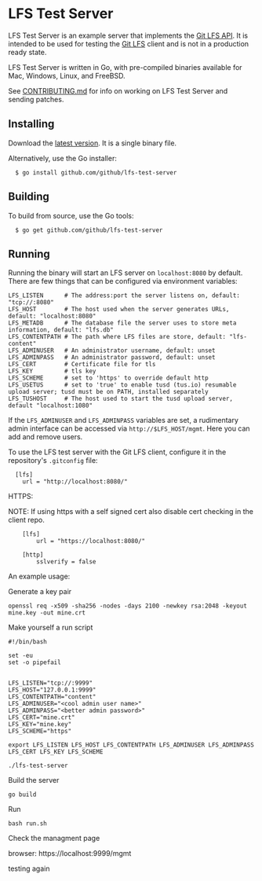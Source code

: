 LFS Test Server
======

[rel]: https://github.com/github/lfs-test-server/releases
[lfs]: https://github.com/github/git-lfs
[api]: https://github.com/github/git-lfs/tree/master/docs/api#readme

LFS Test Server is an example server that implements the [Git LFS API][api]. It
is intended to be used for testing the [Git LFS][lfs] client and is not in a
production ready state.

LFS Test Server is written in Go, with pre-compiled binaries available for Mac,
Windows, Linux, and FreeBSD.

See [CONTRIBUTING.md](CONTRIBUTING.md) for info on working on LFS Test Server and
sending patches.

## Installing

Download the [latest version][rel]. It is a single binary file.

Alternatively, use the Go installer:

```
  $ go install github.com/github/lfs-test-server
```


## Building

To build from source, use the Go tools:

```
  $ go get github.com/github/lfs-test-server
```


## Running

Running the binary will start an LFS server on `localhost:8080` by default.
There are few things that can be configured via environment variables:

	LFS_LISTEN      # The address:port the server listens on, default: "tcp://:8080"
	LFS_HOST        # The host used when the server generates URLs, default: "localhost:8080"
	LFS_METADB      # The database file the server uses to store meta information, default: "lfs.db"
	LFS_CONTENTPATH # The path where LFS files are store, default: "lfs-content"
	LFS_ADMINUSER   # An administrator username, default: unset
	LFS_ADMINPASS   # An administrator password, default: unset
	LFS_CERT        # Certificate file for tls
	LFS_KEY         # tls key
	LFS_SCHEME      # set to 'https' to override default http
    LFS_USETUS      # set to 'true' to enable tusd (tus.io) resumable upload server; tusd must be on PATH, installed separately
    LFS_TUSHOST     # The host used to start the tusd upload server, default "localhost:1080"

If the `LFS_ADMINUSER` and `LFS_ADMINPASS` variables are set, a
rudimentary admin interface can be accessed via
`http://$LFS_HOST/mgmt`. Here you can add and remove users.

To use the LFS test server with the Git LFS client, configure it in the repository's `.gitconfig` file:


```
  [lfs]
    url = "http://localhost:8080/"

```

HTTPS:

NOTE: If using https with a self signed cert also disable cert checking in the client repo.

```
	[lfs]
		url = "https://localhost:8080/"

	[http]
		sslverify = false

```


An example usage:


Generate a key pair
```
openssl req -x509 -sha256 -nodes -days 2100 -newkey rsa:2048 -keyout mine.key -out mine.crt
```

Make yourself a run script

```
#!/bin/bash

set -eu
set -o pipefail


LFS_LISTEN="tcp://:9999"
LFS_HOST="127.0.0.1:9999"
LFS_CONTENTPATH="content"
LFS_ADMINUSER="<cool admin user name>"
LFS_ADMINPASS="<better admin password>"
LFS_CERT="mine.crt"
LFS_KEY="mine.key"
LFS_SCHEME="https"

export LFS_LISTEN LFS_HOST LFS_CONTENTPATH LFS_ADMINUSER LFS_ADMINPASS LFS_CERT LFS_KEY LFS_SCHEME

./lfs-test-server

```

Build the server

```
go build

```

Run

```
bash run.sh

```

Check the managment page

browser: https://localhost:9999/mgmt


testing again
